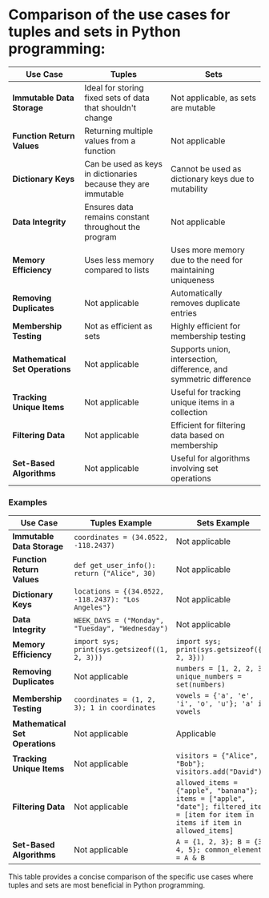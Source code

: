 # Comparison of the use cases for tuples and sets in Python programming:

| Use Case                    | Tuples                                                     | Sets                                                        |
|-----------------------------|------------------------------------------------------------|-------------------------------------------------------------|
| **Immutable Data Storage**  | Ideal for storing fixed sets of data that shouldn't change | Not applicable, as sets are mutable                          |
| **Function Return Values**  | Returning multiple values from a function                  | Not applicable                                              |
| **Dictionary Keys**         | Can be used as keys in dictionaries because they are immutable | Cannot be used as dictionary keys due to mutability          |
| **Data Integrity**          | Ensures data remains constant throughout the program       | Not applicable                                              |
| **Memory Efficiency**       | Uses less memory compared to lists                         | Uses more memory due to the need for maintaining uniqueness  |
| **Removing Duplicates**     | Not applicable                                             | Automatically removes duplicate entries                      |
| **Membership Testing**      | Not as efficient as sets                                   | Highly efficient for membership testing                      |
| **Mathematical Set Operations** | Not applicable                                        | Supports union, intersection, difference, and symmetric difference |
| **Tracking Unique Items**   | Not applicable                                             | Useful for tracking unique items in a collection             |
| **Filtering Data**          | Not applicable                                             | Efficient for filtering data based on membership             |
| **Set-Based Algorithms**    | Not applicable                                             | Useful for algorithms involving set operations               |

### Examples

| Use Case                     | Tuples Example                                               | Sets Example                                                  |
|------------------------------|--------------------------------------------------------------|---------------------------------------------------------------|
| **Immutable Data Storage**   | `coordinates = (34.0522, -118.2437)`                         | Not applicable                                                |
| **Function Return Values**   | `def get_user_info(): return ("Alice", 30)`                  | Not applicable                                                |
| **Dictionary Keys**          | `locations = {(34.0522, -118.2437): "Los Angeles"}`          | Not applicable                                                |
| **Data Integrity**           | `WEEK_DAYS = ("Monday", "Tuesday", "Wednesday")`             | Not applicable                                                |
| **Memory Efficiency**        | `import sys; print(sys.getsizeof((1, 2, 3)))`                | `import sys; print(sys.getsizeof({1, 2, 3}))`                 |
| **Removing Duplicates**      | Not applicable                                               | `numbers = [1, 2, 2, 3]; unique_numbers = set(numbers)`       |
| **Membership Testing**       | `coordinates = (1, 2, 3); 1 in coordinates`                  | `vowels = {'a', 'e', 'i', 'o', 'u'}; 'a' in vowels`           |
| **Mathematical Set Operations** | Not applicable                                           | Applicable |
| **Tracking Unique Items**    | Not applicable                                               | `visitors = {"Alice", "Bob"}; visitors.add("David")`          |
| **Filtering Data**           | Not applicable                                               | `allowed_items = {"apple", "banana"}; items = ["apple", "date"]; filtered_items = [item for item in items if item in allowed_items]` |
| **Set-Based Algorithms**     | Not applicable                                               | `A = {1, 2, 3}; B = {3, 4, 5}; common_elements = A & B`        |

This table provides a concise comparison of the specific use cases where tuples and sets are most beneficial in Python programming.
